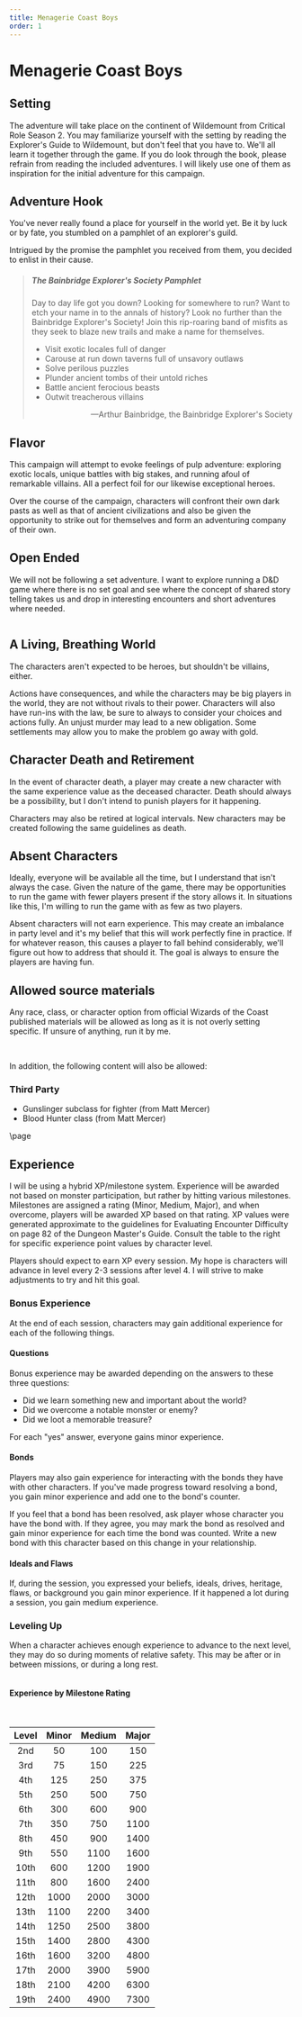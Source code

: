 ```yaml
---
title: Menagerie Coast Boys
order: 1
---
```


# Menagerie Coast Boys

## Setting

The adventure will take place on the continent of Wildemount from Critical Role Season 2. You may familiarize yourself with the setting by reading the Explorer's Guide to Wildemount, but don't feel that you have to. We'll all learn it together through the game. If you do look through the book, please refrain from reading the included adventures. I will likely use one of them as inspiration for the initial adventure for this campaign.

## Adventure Hook

You've never really found a place for yourself in the world yet. Be it by luck or by fate, you stumbled on a pamphlet of an explorer's guild.

Intrigued by the promise the pamphlet you received from them, you decided to enlist in their cause.

> ##### The Bainbridge Explorer's Society Pamphlet
>
> Day to day life got you down? Looking for somewhere to run? Want to etch your name in to the annals of history? Look no further than the Bainbridge Explorer's Society! Join this rip-roaring band of misfits as they seek to blaze new trails and make a name for themselves.
>
> - Visit exotic locales full of danger
> - Carouse at run down taverns full of unsavory outlaws
> - Solve perilous puzzles
> - Plunder ancient tombs of their untold riches
> - Battle ancient ferocious beasts
> - Outwit treacherous villains
>
> <p style="text-align: right;">&mdash;Arthur Bainbridge, the Bainbridge Explorer's Society</p>

## Flavor

This campaign will attempt to evoke feelings of pulp adventure: exploring exotic locals, unique battles with big stakes, and running afoul of remarkable villains. All a perfect foil for our likewise exceptional heroes.

Over the course of the campaign, characters will confront their own dark pasts as well as that of ancient civilizations and also be given the opportunity to strike out for themselves and form an adventuring company of their own.

## Open Ended

We will not be following a set adventure. I want to explore running a D&D game where there is no set goal and see where the concept of shared story telling takes us and drop in interesting encounters and short adventures where needed.

```

```

## A Living, Breathing World

The characters aren't expected to be heroes, but shouldn't be villains, either.

Actions have consequences, and while the characters may be big players in the world, they are not without rivals to their power. Characters will also have run-ins with the law, be sure to always to consider your choices and actions fully. An unjust murder may lead to a new obligation. Some settlements may allow you to make the problem go away with gold.

## Character Death and Retirement

In the event of character death, a player may create a new character with the same experience value as the deceased character. Death should always be a possibility, but I don't intend to punish players for it happening.

Characters may also be retired at logical intervals. New characters may be created following the same guidelines as death.

## Absent Characters

Ideally, everyone will be available all the time, but I understand that isn't always the case. Given the nature of the game, there may be opportunities to run the game with fewer players present if the story allows it. In situations like this, I'm willing to run the game with as few as two players.

Absent characters will not earn experience. This may create an imbalance in party level and it's my belief that this will work perfectly fine in practice. If for whatever reason, this causes a player to fall behind considerably, we'll figure out how to address that should it. The goal is always to ensure the players are having fun.

## Allowed source materials

Any race, class, or character option from official Wizards of the Coast published materials will be allowed as long as it is not overly setting specific. If unsure of anything, run it by me.

<br/>

In addition, the following content will also be allowed:

### Third Party

- Gunslinger subclass for fighter (from Matt Mercer)
- Blood Hunter class (from Matt Mercer)

\page

## Experience

I will be using a hybrid XP/milestone system. Experience will be awarded not based on monster participation, but rather by hitting various milestones. Milestones are assigned a rating (Minor, Medium, Major), and when overcome, players will be awarded XP based on that rating. XP values were generated approximate to the guidelines for Evaluating Encounter Difficulty on page 82 of the Dungeon Master's Guide. Consult the table to the right for specific experience point values by character level.

Players should expect to earn XP every session. My hope is characters will advance in level every 2-3 sessions after level 4. I will strive to make adjustments to try and hit this goal.

### Bonus Experience

At the end of each session, characters may gain additional experience for each of the following things.

#### Questions

Bonus experience may be awarded depending on the answers to these three questions:

- Did we learn something new and important about the world?
- Did we overcome a notable monster or enemy?
- Did we loot a memorable treasure?

For each "yes" answer, everyone gains minor experience.

#### Bonds

Players may also gain experience for interacting with the bonds they have with other characters. If you've made progress toward resolving a bond, you gain minor experience and add one to the bond's counter.

If you feel that a bond has been resolved, ask player whose character you have the bond with. If they agree, you may mark the bond as resolved and gain minor experience for each time the bond was counted. Write a new bond with this character based on this change in your relationship.

#### Ideals and Flaws

If, during the session, you expressed your beliefs, ideals, drives, heritage, flaws, or background you gain minor experience. If it happened a lot during a session, you gain medium experience.

### Leveling Up

When a character achieves enough experience to advance to the next level, they may do so during moments of relative safety. This may be after or in between missions, or during a long rest.

```

```

<div class="classTable">

#### Experience by Milestone Rating

<br/>

| Level | Minor | Medium | Major |
| :---: | :---: | :----: | :---: |
|  2nd  |  50   |  100   |  150  |
|  3rd  |  75   |  150   |  225  |
|  4th  |  125  |  250   |  375  |
|  5th  |  250  |  500   |  750  |
|  6th  |  300  |  600   |  900  |
|  7th  |  350  |  750   | 1100  |
|  8th  |  450  |  900   | 1400  |
|  9th  |  550  |  1100  | 1600  |
| 10th  |  600  |  1200  | 1900  |
| 11th  |  800  |  1600  | 2400  |
| 12th  | 1000  |  2000  | 3000  |
| 13th  | 1100  |  2200  | 3400  |
| 14th  | 1250  |  2500  | 3800  |
| 15th  | 1400  |  2800  | 4300  |
| 16th  | 1600  |  3200  | 4800  |
| 17th  | 2000  |  3900  | 5900  |
| 18th  | 2100  |  4200  | 6300  |
| 19th  | 2400  |  4900  | 7300  |

</div>
